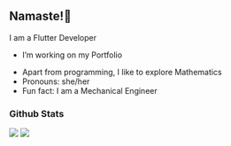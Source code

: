 ## Namaste!🙏

I am a Flutter Developer

- I’m working on my Portfolio
<!-- - I’m currently learning Python -->
- Apart from programming, I like to explore Mathematics
- Pronouns: she/her
- Fun fact: I am a Mechanical Engineer 


### Github Stats

<img src="https://github-readme-stats.vercel.app/api?username=ReachPooja&&show_icons=true&theme=tokyonight&line_height=35&count_private=true">
<img src="https://github-readme-stats.vercel.app/api/top-langs/?username=ReachPooja&hide=css,html&theme=tokyonight&layout=compact">
